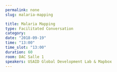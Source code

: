 ```yaml
---
permalink: none
slug: malaria-mapping

title: Malaria Mapping
type: Facilitated Conversation
category:
date: "2018-09-19"
time: "13:00"
time_slot: "13:00"
duration: 60
room: DAC Salle 1
speakers: USAID Global Development Lab & Mapbox
---
```

